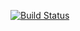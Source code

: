 [![Build Status](https://travis-ci.org/dulatus/calculatro.svg?branch=master)](https://travis-ci.org/dulatus/calculatro)
